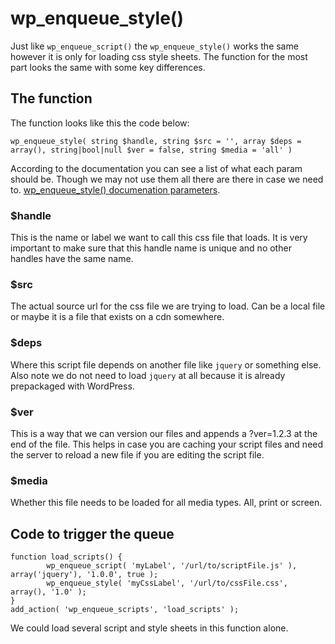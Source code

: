 # wp\_enqueue\_style()

Just like `wp_enqueue_script()` the `wp_enqueue_style()` works the same however it is only for loading css style sheets. The function for the most part looks the same with some key differences.

## The function

The function looks like this the code below:

```
wp_enqueue_style( string $handle, string $src = '', array $deps = array(), string|bool|null $ver = false, string $media = 'all' )
```

According to the documentation you can see a list of what each param should be. Though we may not use them all there are there in case we need to. [wp_enqueue_style() documenation parameters](https://developer.wordpress.org/reference/functions/wp_enqueue_style/#parameters).

### $handle

This is the name or label we want to call this css file that loads. It is very important to make sure that this handle name is unique and no other handles have the same name.

### $src

The actual source url for the css file we are trying to load. Can be a local file or maybe it is a file that exists on a cdn somewhere.

### $deps

Where this script file depends on another file like `jquery` or something else. Also note we do not need to load `jquery` at all because it is already prepackaged with WordPress.

### $ver

This is a way that we can version our files and appends a ?ver=1.2.3 at the end of the file. This helps in case you are caching your script files and need the server to reload a new file if you are editing the script file.

### $media

Whether this file needs to be loaded for all media types. All, print or screen.

## Code to trigger the queue

```
function load_scripts() {
		wp_enqueue_script( 'myLabel', '/url/to/scriptFile.js' ), array('jquery'), '1.0.0', true );
		wp_enqueue_style( 'myCssLabel', '/url/to/cssFile.css', array(), '1.0' );
}
add_action( 'wp_enqueue_scripts', 'load_scripts' );
```

We could load several script and style sheets in this function alone.